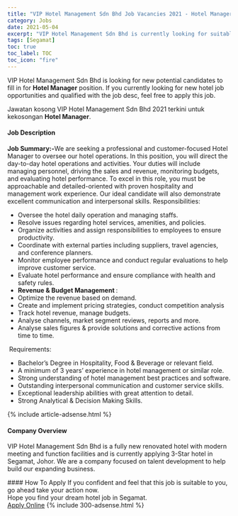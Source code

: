 ```yaml
---
title: "VIP Hotel Management Sdn Bhd Job Vacancies 2021 - Hotel Manager" 
category: Jobs 
date: 2021-05-04 
excerpt: "VIP Hotel Management Sdn Bhd is currently looking for suitable person to fill in the Hotel Manager which positioned at Segamat" 
tags: [Segamat] 
toc: true 
toc_label: TOC 
toc_icon: "fire" 
--- 
```


<p>VIP Hotel Management Sdn Bhd is looking for new potential candidates to fill in for <b>Hotel Manager</b> position. If you currently looking for new hotel job opportunities and qualified with the job desc, feel free to apply this job.
</p>Jawatan kosong VIP Hotel Management Sdn Bhd 2021 terkini untuk kekosongan <b>Hotel Manager</b>. 
<div><div><h4>Job Description</h4></div><div><div><span><div><p><strong>Job Summary:-</strong>We are seeking a professional and customer-focused Hotel Manager to oversee our hotel operations. In this position, you will direct the day-to-day hotel operations and activities. Your duties will include managing personnel, driving the sales and revenue, monitoring budgets, and evaluating hotel performance.&#160;To excel in this role, you must be approachable and detailed-oriented with proven hospitality and management work experience. Our ideal candidate will also demonstrate excellent communication and interpersonal skills.&#160;Responsibilities:</p><ul><li>Oversee the hotel daily operation and managing staffs.</li><li>Resolve issues regarding hotel services, amenities, and policies.</li><li>Organize activities and assign responsibilities to employees to ensure productivity.</li><li>Coordinate with external parties including suppliers, travel agencies, and conference planners.</li><li>Monitor employee performance and conduct regular evaluations to help improve customer service.</li><li>Evaluate hotel performance and ensure compliance with health and safety rules.</li><li><strong>Revenue &amp; Budget Management </strong>:</li><li>Optimize the revenue based on demand.</li><li>Create and implement pricing strategies, conduct competition analysis</li><li>Track hotel revenue, manage budgets.</li><li>Analyse channels, market segment reviews, reports and more.</li><li>Analyse sales figures &amp; provide solutions and corrective actions from time to time.</li></ul><p>&#160;Requirements:</p><ul><li>Bachelor&#8217;s Degree in Hospitality, Food &amp; Beverage or relevant field.</li><li>A minimum of 3 years&#8217; experience in hotel management or similar role.</li><li>Strong understanding of hotel management best practices and software.</li><li>Outstanding interpersonal communication and customer service skills.</li><li>Exceptional leadership abilities with great attention to detail.</li><li>Strong Analytical &amp; Decision Making Skills.</li></ul></div></span></div></div></div> 
{% include article-adsense.html %} 
<div><div><h4>Company Overview</h4></div><div><div><span><div><p>VIP Hotel Management Sdn Bhd is a fully new renovated hotel with modern meeting and function facilities and is currently applying 3-Star hotel in Segamat, Johor. We are a company focused on talent development to help build our expanding business.</p></div></span></div></div></div> 
#### How To Apply 
If you confident and feel that this job is suitable to you, go ahead take your action now. <br/> 
Hope you find your dream hotel job in Segamat. <br/> 
<a href="https://www.jobstreet.com.my/en/job/hotel-manager-4554773?jobId=jobstreet-my-job-4554773" class="btn btn--info" target="_blank" rel="nofollow noopenner">Apply Online</a> 
{% include 300-adsense.html %} 